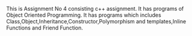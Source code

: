 This is Assignment No 4 consisting c++ assignment. It has programs of Object Oriented Programming. It has programs which includes Class,Object,Inheritance,Constructor,Polymorphism and templates,Inline Functions and Friend Function.
